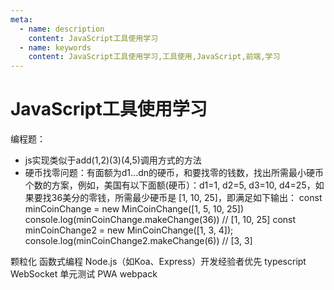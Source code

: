 ```yaml
---
meta:
  - name: description
    content: JavaScript工具使用学习
  - name: keywords
    content: JavaScript工具使用学习,工具使用,JavaScript,前端,学习
---
```

# JavaScript工具使用学习

编程题：

+ js实现类似于add(1,2)(3)(4,5)调用方式的方法
+ 硬币找零问题：有面额为d1...dn的硬币，和要找零的钱数，找出所需最小硬币个数的方案，例如，美国有以下面额(硬币）：d1=1, d2=5, d3=10, d4=25，如果要找36美分的零钱，所需最少硬币是 [1, 10, 25]，即满足如下输出：
const minCoinChange = new MinCoinChange([1, 5, 10, 25])
console.log(minCoinChange.makeChange(36)) // [1, 10, 25]
const minCoinChange2 = new MinCoinChange([1, 3, 4]);
console.log(minCoinChange2.makeChange(6)) // [3, 3]

颗粒化
函数式编程
Node.js（如Koa、Express）开发经验者优先
typescript
WebSocket
单元测试
PWA
webpack
